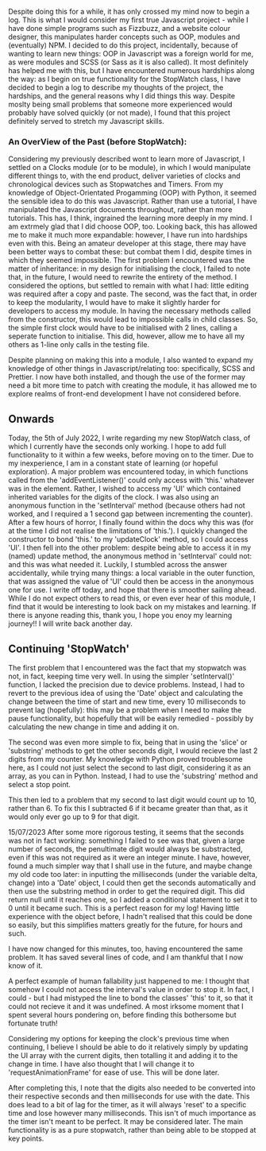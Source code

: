 Despite doing this for a while, it has only crossed my mind now to begin a log. This is what I would consider my first true Javascript project - while I have done simple programs such as Fizzbuzz, and a website colour designer, this manipulates harder concepts such as OOP, modules and (eventually) NPM.
I decided to do this project, incidentally, because of wanting to learn new things: OOP in Javascript was a foreign world for me, as were modules and SCSS (or Sass as it is also called). It most definitely has helped me with this, but I have encountered numerous hardships along the way: as I begin on true functionality for the StopWatch class, I have decided to begin a log to describe my thoughts of the project, the hardships, and the general reasons why I did things this way. Despite moslty being small problems that someone more experienced would probably have solved quickly (or not made), I found that this project definitely served to stretch my Javascript skills.

### An OverView of the Past (before StopWatch):

Considering my previously described wont to learn more of Javascript, I settled on a Clocks module (or to be module), in which I would manipulate different things to, with the end product, deliver varieties of clocks and chronological devices such as Stopwatches and Timers.
From my knowledge of Object-Orientated Progamming (OOP) with Python, it seemed the sensible idea to do this was Javascript. Rather than use a tutorial, I have manipulated the Javascript documents throughout, rather than more tutorials. This has, I think, ingrained the learning more deeply in my mind. I am extrmely glad that I did choose OOP, too.
Looking back, this has allowed me to make it much more expandable: however, I have run into hardships even with this.
Being an amateur developer at this stage, there may have been better ways to combat these: but combat them I did, despite times in which they seemed impossible.
The first problem I encountered was the matter of inheritance: in my design for initialising the clock, I failed to note that, in the future, I would need to rewrite the entirety of the method. I considered the options, but settled to remain with what I had: little editing was required after a copy and paste.
The second, was the fact that, in order to keep the modularity, I would have to make it slightly harder for developers to access my module. In having the necessary methods called from the constructor, this would lead to impossible calls in child classes. So, the simple first clock would have to be initialised with 2 lines, calling a seperate function to initialise. This did, however, allow me to have all my others as 1-line only calls in the testing file.

Despite planning on making this into a module, I also wanted to expand my knowledge of other things in Javascript/relating too: specifically, SCSS and Prettier. I now have both installed, and though the use of the former may need a bit more time to patch with creating the module, it has allowed me to explore realms of front-end development I have not considered before.

## Onwards

Today, the 5th of July 2022, I write regarding my new StopWatch class, of which I currently have the seconds only working. I hope to add full functionality to it within a few weeks, before moving on to the timer.
Due to my inexperience, I am in a constant state of learning (or hopeful exploration). A major problem was encountered today, in which functions called from the 'addEventListener()' could only access with 'this.' whatever was in the element.
Rather, I wished to access my 'UI' which contained inherited variables for the digits of the clock. I was also using an anonymous function in the 'setInterval' method (because others had not worked, and I required a 1 second gap between incrementing the counter).
After a few hours of horror, I finally found within the docs why this was (for at the time I did not realise the limitations of 'this.'). I quickly changed the constructor to bond 'this.' to my 'updateClock' method, so I could access 'UI'. I then fell into the other problem: despite being able to access it in my (named) update method, the anonymous method in 'setInterval' could not: and this was what needed it. Luckily, I stumbled across the answer accidentally, while trying many things: a local variable in the outer function, that was assigned the value of 'UI' could then be access in the anonymous one for use.
I write off today, and hope that there is smoother sailing ahead. While I do not expect others to read this, or even ever hear of this module, I find that it would be interesting to look back on my mistakes and learning. If there is anyone reading this, thank you, I hope you enoy my learning journey!! I will write back another day.

## Continuing 'StopWatch'

The first problem that I encountered was the fact that my stopwatch was not, in fact, keeping time very well. In using the simpler 'setInterval()' function, I lacked the precision due to device problems. Instead, I had to revert to the previous idea of using the 'Date' object and calculating the change between the time of start and new time, every 10 milliseconds to prevent lag (hopefully): this may be a problem when I need to make the pause functionality, but hopefully that will be easily remedied - possibly by calculating the new change in time and adding it on.

The second was even more simple to fix, being that in using the 'slice' or 'substring' methods to get the other seconds digit, I would recieve the last 2 digits from my counter. My knowledge with Python proved troublesome here, as I could not just select the second to last digit, considering it as an array, as you can in Python. Instead, I had to use the 'substring' method and select a stop point.

This then led to a problem that my second to last digit would count up to 10, rather than 6. To fix this I subtracted 6 if it became greater than that, as it would only ever go up to 9 for that digit.

15/07/2023
After some more rigorous testing, it seems that the seconds was not in fact working: something I failed to see was that, given a large number of seconds, the penultimate digit would always be substracted, even if this was not required as it were an integer minute. I have, however, found a much simpler way that I shall use in the future, and maybe change my old code too later: in inputting the milliseconds (under the variable delta, change) into a 'Date' object, I could then get the seconds automatically and then use the substring method in order to get the required digit. This did return null until it reaches one, so I added a conditional statement to set it to 0 until it became such. This is a perfect reason for my log! Having little experience with the object before, I hadn't realised that this could be done so easily, but this simplifies matters greatly for the future, for hours and such.

I have now changed for this minutes, too, having encountered the same problem. It has saved several lines of code, and I am thankful that I now know of it.

A perfect example of human fallability just happened to me: I thought that somehow I could not access the interval's value in order to stop it. In fact, I could - but I had mistyped the line to bond the classes' 'this' to it, so that it could not recieve it and it was undefined. A most irksome moment that I spent several hours pondering on, before finding this bothersome but fortunate truth!
 
Considering my options for keeping the clock's previous time when continuing, I believe I should be able to do it relatively simply by updating the UI array with the current digits, then totalling it and adding it to the change in time. I have also thought that I will change it to 'requestAnimationFrame' for ease of use. This will be done later.

After completing this, I note that the digits also needed to be converted into their respective seconds and then milliseconds for use with the date. This does lead to a bit of lag for the timer, as it will always 'reset' to a specific time and lose however many milliseconds. This isn't of much importance as the timer isn't meant to be perfect. It may be considered later. The main functionality is as a pure stopwatch, rather than being able to be stopped at key points.
